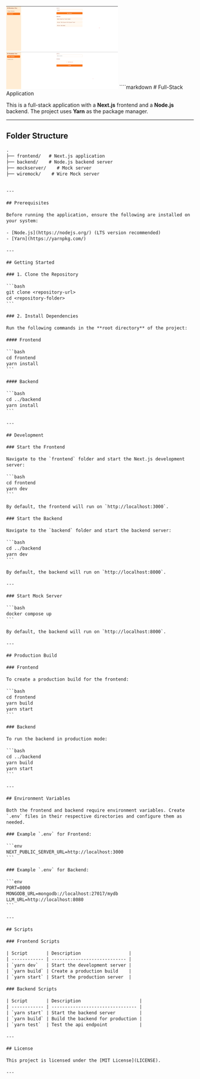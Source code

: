 <img src="demo/1.png" width="300" />
<img src="demo/2.png" width="300" />
````markdown
# Full-Stack Application

This is a full-stack application with a **Next.js** frontend and a **Node.js** backend. The project uses **Yarn** as the package manager.



---

## Folder Structure

```plaintext
.
├── frontend/   # Next.js application
├── backend/    # Node.js backend server
├── mockserver/    # Mock server
├── wiremock/    # Wire Mock server
```
````

---

## Prerequisites

Before running the application, ensure the following are installed on your system:

- [Node.js](https://nodejs.org/) (LTS version recommended)
- [Yarn](https://yarnpkg.com/)

---

## Getting Started

### 1. Clone the Repository

```bash
git clone <repository-url>
cd <repository-folder>
```

### 2. Install Dependencies

Run the following commands in the **root directory** of the project:

#### Frontend

```bash
cd frontend
yarn install
```

#### Backend

```bash
cd ../backend
yarn install
```

---

## Development

### Start the Frontend

Navigate to the `frontend` folder and start the Next.js development server:

```bash
cd frontend
yarn dev
```

By default, the frontend will run on `http://localhost:3000`.

### Start the Backend

Navigate to the `backend` folder and start the backend server:

```bash
cd ../backend
yarn dev
```

By default, the backend will run on `http://localhost:8000`.

---

### Start Mock Server

```bash
docker compose up
```

By default, the backend will run on `http://localhost:8000`.

---

## Production Build

### Frontend

To create a production build for the frontend:

```bash
cd frontend
yarn build
yarn start
```

### Backend

To run the backend in production mode:

```bash
cd ../backend
yarn build
yarn start
```

---

## Environment Variables

Both the frontend and backend require environment variables. Create `.env` files in their respective directories and configure them as needed.

### Example `.env` for Frontend:

```env
NEXT_PUBLIC_SERVER_URL=http://localhost:3000
```

### Example `.env` for Backend:

```env
PORT=8000
MONGODB_URL=mongodb://localhost:27017/mydb
LLM_URL=http://localhost:8080
```

---

## Scripts

### Frontend Scripts

| Script       | Description                  |
| ------------ | ---------------------------- |
| `yarn dev`   | Start the development server |
| `yarn build` | Create a production build    |
| `yarn start` | Start the production server  |

### Backend Scripts

| Script       | Description                      |
| ------------ | -------------------------------- |
| `yarn start` | Start the backend server         |
| `yarn build` | Build the backend for production |
| `yarn test`  | Test the api endpoint            |

---

## License

This project is licensed under the [MIT License](LICENSE).

---
